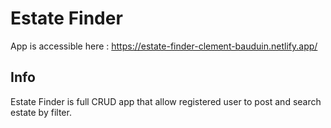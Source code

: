 # Estate Finder

App is accessible here : https://estate-finder-clement-bauduin.netlify.app/

## Info

Estate Finder is full CRUD app that allow registered user to post and search estate by filter.
